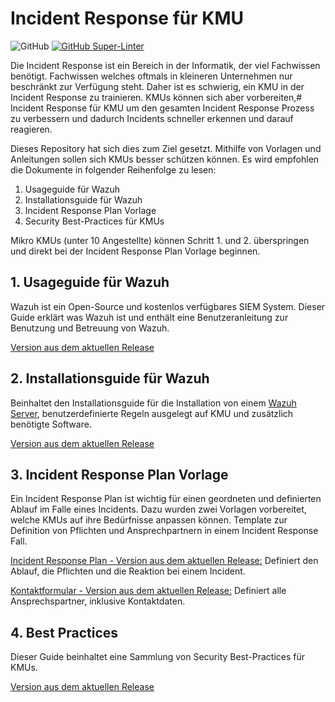 # Incident Response für KMU

![GitHub](https://img.shields.io/github/license/KMU-Incident-Response/KMU-Security-Best-Practices)
[![GitHub Super-Linter](https://github.com/KMU-Incident-Response/KMU-Security-Best-Practices/workflows/Lint%20Code%20Base/badge.svg)](https://github.com/marketplace/actions/super-linter)

Die Incident Response ist ein Bereich in der Informatik, der viel Fachwissen benötigt.
Fachwissen welches oftmals in kleineren Unternehmen nur beschränkt zur Verfügung steht.
Daher ist es schwierig, ein KMU in der Incident Response zu trainieren.
KMUs können sich aber vorbereiten,# Incident Response für KMU um den gesamten Incident Response Prozess zu verbessern und dadurch Incidents schneller erkennen und darauf reagieren.

Dieses Repository hat sich dies zum Ziel gesetzt. Mithilfe von Vorlagen und Anleitungen sollen sich KMUs besser schützen können.
Es wird empfohlen die Dokumente in folgender Reihenfolge zu lesen:

1. Usageguide für Wazuh
2. Installationsguide für Wazuh
3. Incident Response Plan Vorlage
4. Security Best-Practices für KMUs

Mikro KMUs (unter 10 Angestellte) können Schritt 1. und 2. überspringen und direkt bei der Incident Response Plan Vorlage beginnen.

## 1. Usageguide für Wazuh

Wazuh ist ein Open-Source und kostenlos verfügbares SIEM System.
Dieser Guide erklärt was Wazuh ist und enthält eine Benutzeranleitung zur Benutzung und Betreuung von Wazuh.

[Version aus dem aktuellen Release](https://github.com/KMU-Incident-Response/KMU-Security-Best-Practices/releases/latest/download/usage-guide-OSS.pdf)

## 2. Installationsguide für Wazuh

Beinhaltet den Installationsguide für die Installation von einem [Wazuh Server](https://documentation.wazuh.com/current/getting-started/index.html), benutzerdefinierte Regeln ausgelegt auf KMU und zusätzlich benötigte Software.

[Version aus dem aktuellen Release](https://github.com/KMU-Incident-Response/KMU-Security-Best-Practices/releases/latest/download/installation-guide-OSS.pdf)

## 3. Incident Response Plan Vorlage

Ein Incident Response Plan ist wichtig für einen geordneten und definierten Ablauf im Falle eines Incidents.
Dazu wurden zwei Vorlagen vorbereitet, welche KMUs auf ihre Bedürfnisse anpassen können.
Template zur Definition von Pflichten und Ansprechpartnern in einem Incident Response Fall.

[Incident Response Plan - Version aus dem aktuellen Release:](https://github.com/KMU-Incident-Response/KMU-Security-Best-Practices/releases/latest/download/Incident-Response-Plan-Vorlage.docx) Definiert den Ablauf, die Pflichten und die Reaktion bei einem Incident.

[Kontaktformular - Version aus dem aktuellen Release:](https://github.com/KMU-Incident-Response/KMU-Security-Best-Practices/releases/latest/download/Incident-Response-Kontaktformular.docx) Definiert alle Ansprechspartner, inklusive Kontaktdaten.

## 4. Best Practices

Dieser Guide beinhaltet eine Sammlung von Security Best-Practices für KMUs.

[Version aus dem aktuellen Release](https://github.com/KMU-Incident-Response/KMU-Security-Best-Practices/releases/latest/download/best-practices.pdf)
